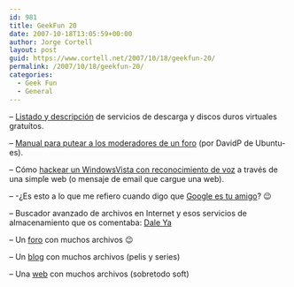 ```yaml
---
id: 981
title: GeekFun 20
date: 2007-10-18T13:05:59+00:00
author: Jorge Cortell
layout: post
guid: https://www.cortell.net/2007/10/18/geekfun-20/
permalink: /2007/10/18/geekfun-20/
categories:
  - Geek Fun
  - General
---
```

– <a title="Post en Agujero.com" target="_blank" href="https://www.agujero.com/modules.php?name=News&file=article&sid=881">Listado y descripción</a> de servicios de descarga y discos duros virtuales gratuí­tos.

– <a title="Manual" target="_blank" href="https://www.albianlinux.com/davidp/?q=node/93">Manual para putear a los moderadores de un foro</a> (por DavidP de Ubuntu-es).

– Cómo <a title="ZDnet" target="_blank" href="https://blogs.zdnet.com/Ou/?p=418">hackear un WindowsVista con reconocimiento de voz</a> a través de una simple web (o mensaje de email que cargue una web).

– -¿Es esto a lo que me refiero cuando digo que <a title="Google Master Plan" target="_blank" href="https://masterplanthemovie.com/">Google es tu amigo</a>? 😉

– Buscador avanzado de archivos en Internet y esos servicios de almacenamiento que os comentaba: <a title="DaleYa" target="_blank" href="https://www.daleya.com/">Dale Ya</a>

– Un [foro](https://ba-k.com/foros/ "Ba-k") con muchos archivos 😉

– Un <a title="Download Fanatico" target="_blank" href="https://download-fanatico.blogspot.com/">blog</a> con muchos archivos (pelis y series)

– Una <a title="Darkreloaded" target="_blank" href="https://www.darkreloaded.com/home.php">web</a> con muchos archivos (sobretodo soft)
